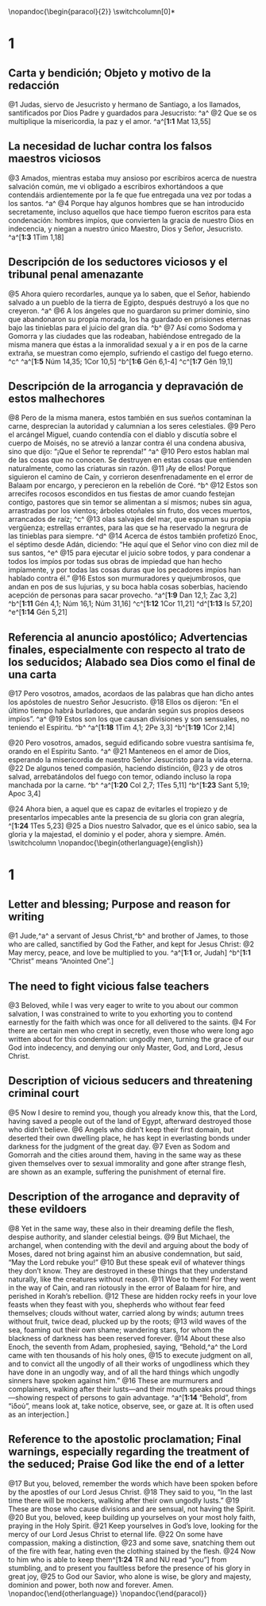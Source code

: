  \nopandoc{\begin{paracol}{2}}
\switchcolumn[0]*

# 1
## Carta y bendición; Objeto y motivo de la redacción
@1 Judas, siervo de Jesucristo y hermano de Santiago, a los llamados, santificados por Dios Padre y guardados para Jesucristo: ^a^ @2 Que se os multiplique la misericordia, la paz y el amor.
^a^[**1:1** Mat 13,55]

## La necesidad de luchar contra los falsos maestros viciosos
@3 Amados, mientras estaba muy ansioso por escribiros acerca de nuestra salvación común, me vi obligado a escribiros exhortándoos a que contendáis ardientemente por la fe que fue entregada una vez por todas a los santos. ^a^ @4 Porque hay algunos hombres que se han introducido secretamente, incluso aquellos que hace tiempo fueron escritos para esta condenación: hombres impíos, que convierten la gracia de nuestro Dios en indecencia, y niegan a nuestro único Maestro, Dios y Señor, Jesucristo.
^a^[**1:3** 1Tim 1,18]

## Descripción de los seductores viciosos y el tribunal penal amenazante
@5 Ahora quiero recordarles, aunque ya lo saben, que el Señor, habiendo salvado a un pueblo de la tierra de Egipto, después destruyó a los que no creyeron. ^a^ @6 A los ángeles que no guardaron su primer dominio, sino que abandonaron su propia morada, los ha guardado en prisiones eternas bajo las tinieblas para el juicio del gran día. ^b^ @7 Así como Sodoma y Gomorra y las ciudades que las rodeaban, habiéndose entregado de la misma manera que éstas a la inmoralidad sexual y a ir en pos de la carne extraña, se muestran como ejemplo, sufriendo el castigo del fuego eterno. ^c^
^a^[**1:5** Núm 14,35; 1Cor 10,5] ^b^[**1:6** Gén 6,1-4] ^c^[**1:7** Gén 19,1]

## Descripción de la arrogancia y depravación de estos malhechores
@8 Pero de la misma manera, estos también en sus sueños contaminan la carne, desprecian la autoridad y calumnian a los seres celestiales. @9 Pero el arcángel Miguel, cuando contendía con el diablo y discutía sobre el cuerpo de Moisés, no se atrevió a lanzar contra él una condena abusiva, sino que dijo: “¡Que el Señor te reprenda!” ^a^ @10 Pero estos hablan mal de las cosas que no conocen. Se destruyen en estas cosas que entienden naturalmente, como las criaturas sin razón. @11 ¡Ay de ellos! Porque siguieron el camino de Caín, y corrieron desenfrenadamente en el error de Balaam por encargo, y perecieron en la rebelión de Coré. ^b^ @12 Estos son arrecifes rocosos escondidos en tus fiestas de amor cuando festejan contigo, pastores que sin temor se alimentan a sí mismos; nubes sin agua, arrastradas por los vientos; árboles otoñales sin fruto, dos veces muertos, arrancados de raíz; ^c^ @13 olas salvajes del mar, que espuman su propia vergüenza; estrellas errantes, para las que se ha reservado la negrura de las tinieblas para siempre. ^d^ @14 Acerca de éstos también profetizó Enoc, el séptimo desde Adán, diciendo: “He aquí que el Señor vino con diez mil de sus santos, ^e^ @15 para ejecutar el juicio sobre todos, y para condenar a todos los impíos por todas sus obras de impiedad que han hecho impíamente, y por todas las cosas duras que los pecadores impíos han hablado contra él.” @16 Estos son murmuradores y quejumbrosos, que andan en pos de sus lujurias, y su boca habla cosas soberbias, haciendo acepción de personas para sacar provecho.
^a^[**1:9** Dan 12,1; Zac 3,2] ^b^[**1:11** Gén 4,1; Núm 16,1; Núm 31,16] ^c^[**1:12** 1Cor 11,21] ^d^[**1:13** Is 57,20] ^e^[**1:14** Gén 5,21]

## Referencia al anuncio apostólico; Advertencias finales, especialmente con respecto al trato de los seducidos; Alabado sea Dios como el final de una carta
@17 Pero vosotros, amados, acordaos de las palabras que han dicho antes los apóstoles de nuestro Señor Jesucristo. @18 Ellos os dijeron: “En el último tiempo habrá burladores, que andarán según sus propios deseos impíos”. ^a^ @19 Estos son los que causan divisiones y son sensuales, no teniendo el Espíritu. ^b^
^a^[**1:18** 1Tim 4,1; 2Pe 3,3] ^b^[**1:19** 1Cor 2,14]

@20 Pero vosotros, amados, seguid edificando sobre vuestra santísima fe, orando en el Espíritu Santo. ^a^ @21 Manteneos en el amor de Dios, esperando la misericordia de nuestro Señor Jesucristo para la vida eterna. @22 De algunos tened compasión, haciendo distinción, @23 y de otros salvad, arrebatándolos del fuego con temor, odiando incluso la ropa manchada por la carne. ^b^
^a^[**1:20** Col 2,7; 1Tes 5,11] ^b^[**1:23** Sant 5,19; Apoc 3,4]

@24 Ahora bien, a aquel que es capaz de evitarles el tropiezo y de presentarlos impecables ante la presencia de su gloria con gran alegría, ^[**1:24** 1Tes 5,23] @25 a Dios nuestro Salvador, que es el único sabio, sea la gloria y la majestad, el dominio y el poder, ahora y siempre. Amén.
\switchcolumn
\nopandoc{\begin{otherlanguage}{english}}

# 1
## Letter and blessing; Purpose and reason for writing
@1 Jude,^a^ a servant of Jesus Christ,^b^ and brother of James, to those who are called, sanctified by God the Father, and kept for Jesus Christ: @2 May mercy, peace, and love be multiplied to you.
^a^[**1:1** or, Judah] ^b^[**1:1** “Christ” means “Anointed One”.]

## The need to fight vicious false teachers
@3 Beloved, while I was very eager to write to you about our common salvation, I was constrained to write to you exhorting you to contend earnestly for the faith which was once for all delivered to the saints. @4 For there are certain men who crept in secretly, even those who were long ago written about for this condemnation: ungodly men, turning the grace of our God into indecency, and denying our only Master, God, and Lord, Jesus Christ.

## Description of vicious seducers and threatening criminal court
@5 Now I desire to remind you, though you already know this, that the Lord, having saved a people out of the land of Egypt, afterward destroyed those who didn’t believe. @6 Angels who didn’t keep their first domain, but deserted their own dwelling place, he has kept in everlasting bonds under darkness for the judgment of the great day. @7 Even as Sodom and Gomorrah and the cities around them, having in the same way as these given themselves over to sexual immorality and gone after strange flesh, are shown as an example, suffering the punishment of eternal fire.

## Description of the arrogance and depravity of these evildoers
@8 Yet in the same way, these also in their dreaming defile the flesh, despise authority, and slander celestial beings. @9 But Michael, the archangel, when contending with the devil and arguing about the body of Moses, dared not bring against him an abusive condemnation, but said, “May the Lord rebuke you!” @10 But these speak evil of whatever things they don’t know. They are destroyed in these things that they understand naturally, like the creatures without reason. @11 Woe to them! For they went in the way of Cain, and ran riotously in the error of Balaam for hire, and perished in Korah’s rebellion. @12 These are hidden rocky reefs in your love feasts when they feast with you, shepherds who without fear feed themselves; clouds without water, carried along by winds; autumn trees without fruit, twice dead, plucked up by the roots; @13 wild waves of the sea, foaming out their own shame; wandering stars, for whom the blackness of darkness has been reserved forever. @14 About these also Enoch, the seventh from Adam, prophesied, saying, “Behold,^a^ the Lord came with ten thousands of his holy ones, @15 to execute judgment on all, and to convict all the ungodly of all their works of ungodliness which they have done in an ungodly way, and of all the hard things which ungodly sinners have spoken against him.” @16 These are murmurers and complainers, walking after their lusts—and their mouth speaks proud things—showing respect of persons to gain advantage.
^a^[**1:14** “Behold”, from “ἰδοὺ”, means look at, take notice, observe, see, or gaze at. It is often used as an interjection.]

## Reference to the apostolic proclamation; Final warnings, especially regarding the treatment of the seduced; Praise God like the end of a letter
@17 But you, beloved, remember the words which have been spoken before by the apostles of our Lord Jesus Christ. @18 They said to you, “In the last time there will be mockers, walking after their own ungodly lusts.” @19 These are those who cause divisions and are sensual, not having the Spirit. @20 But you, beloved, keep building up yourselves on your most holy faith, praying in the Holy Spirit. @21 Keep yourselves in God’s love, looking for the mercy of our Lord Jesus Christ to eternal life. @22 On some have compassion, making a distinction, @23 and some save, snatching them out of the fire with fear, hating even the clothing stained by the flesh. @24 Now to him who is able to keep them^[**1:24** TR and NU read “you”] from stumbling, and to present you faultless before the presence of his glory in great joy, @25 to God our Savior, who alone is wise, be glory and majesty, dominion and power, both now and forever. Amen.
\nopandoc{\end{otherlanguage}}
\nopandoc{\end{paracol}}
